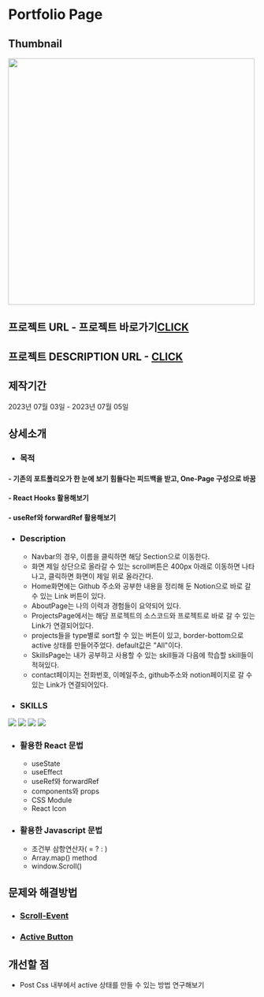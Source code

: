 # Portfolio Page

## Thumbnail
<img src="https://github.com/JuhyunjaceLee/React-Projects/assets/94448281/ca863a91-0f4b-42d9-8027-09bc9c17d638" width="500"/>

## 프로젝트 URL - 프로젝트 바로가기<a href="https://i-am-leejuhyun.netlify.app">CLICK</a>

## 프로젝트 DESCRIPTION URL - <a href="https://www.notion.so/Portfolio-one-page-e15c9e24a306414c827b53f68059e2e4">CLICK</a>

## 제작기간
2023년 07월 03일 - 2023년 07월 05일

## 상세소개
* ### 목적
#### - 기존의 포트폴리오가 한 눈에 보기 힘들다는 피드백을 받고, One-Page 구성으로 바꿈
#### - React Hooks 활용해보기
#### - useRef와 forwardRef 활용해보기

* ### Description
  - Navbar의 경우, 이름을 클릭하면 해당 Section으로 이동한다.
  - 화면 제일 상단으로 올라갈 수 있는 scroll버튼은 400px 아래로 이동하면 나타나고, 클릭하면 화면이 제일 위로 올라간다.
  - Home화면에는 Github 주소와 공부한 내용을 정리해 둔 Notion으로 바로 갈 수 있는 Link 버튼이 있다.
  - AboutPage는 나의 이력과 경험들이 요약되어 있다.
  - ProjectsPage에서는 해당 프로젝트의 소스코드와 프로젝트로 바로 갈 수 있는 Link가 연결되어있다.
  - projects들을 type별로 sort할 수 있는 버튼이 있고, border-bottom으로 active 상태를 만들어주었다. default값은 "All"이다.
  - SkillsPage는 내가 공부하고 사용할 수 있는 skill들과 다음에 학습할 skill들이 적혀있다.
  - contact페이지는 전화번호, 이메일주소, github주소와 notion페이지로 갈 수 있는 Link가 연결되어있다.

* ### SKILLS
<div>
  <img src="https://img.shields.io/badge/HTML5-E34F26?style=flat&logo=HTML5&logoColor=white" />
  <img src="https://img.shields.io/badge/CSS3-1572B6?style=flat&logo=CSS3&logoColor=white" />
  <img src="https://img.shields.io/badge/JAVASCRIPT-F7DF1E?style=flat&logo=JAVASCRIPT&logoColor=black" />
  <img src="https://img.shields.io/badge/REACT-61DAFB?style=flat&logo=REACT&logoColor=black" />
</div>

* ### 활용한 React 문법
  - useState
  - useEffect
  - useRef와 forwardRef
  - components와 props
  - CSS Module
  - React Icon
  
* ### 활용한 Javascript 문법
  - 조건부 삼항연산자( = ? : )
  - Array.map() method
  - window.Scroll()

## 문제와 해결방법
* ### <a href="https://desert-edam-bea.notion.site/Scroll-Event-7a99b1458c9a4e9aa34cb415c68ac483?pvs=4">Scroll-Event</a>
* ### <a href="https://desert-edam-bea.notion.site/Button-Active-8c0c40ee88cd42319a28248f544a819b?pvs=4">Active Button</a>
  

## 개선할 점
* Post Css 내부에서 active 상태를 만들 수 있는 방법 연구해보기
